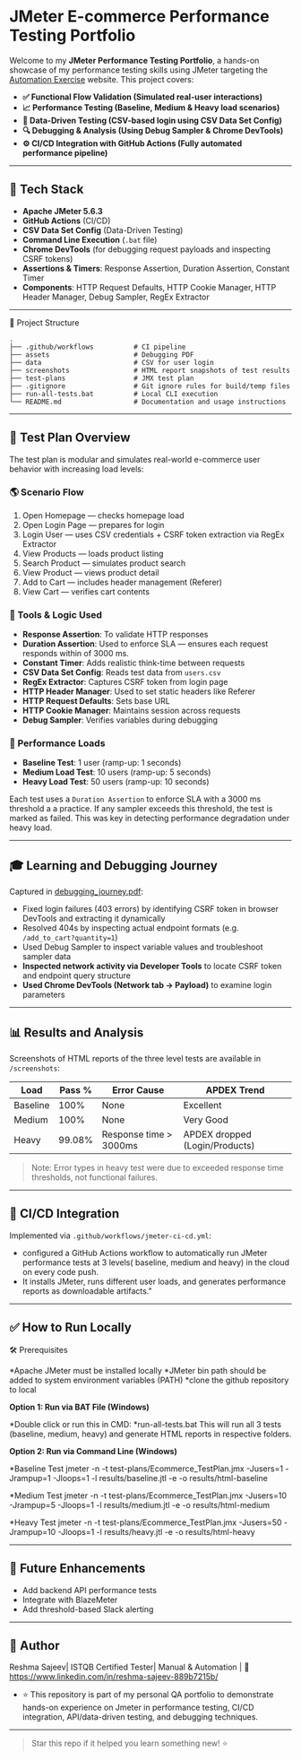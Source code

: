 # JMeter E-commerce Performance Testing Portfolio

Welcome to my **JMeter Performance Testing Portfolio**, a hands-on showcase of my performance testing skills using JMeter targeting the [Automation Exercise](https://automationexercise.com/) website. This project covers:

* **✅ Functional Flow Validation (Simulated real-user interactions)**
* **📈 Performance Testing (Baseline, Medium & Heavy load scenarios)**
* **🧩 Data-Driven Testing (CSV-based login using CSV Data Set Config)**
* **🔍 Debugging & Analysis (Using Debug Sampler & Chrome DevTools)**
* **⚙️ CI/CD Integration with GitHub Actions (Fully automated performance pipeline)**
---

## 🔢 Tech Stack

* **Apache JMeter 5.6.3**
* **GitHub Actions** (CI/CD)
* **CSV Data Set Config** (Data-Driven Testing)
* **Command Line Execution** (`.bat` file)
* **Chrome DevTools** (for debugging request payloads and inspecting CSRF tokens)
* **Assertions & Timers**: Response Assertion, Duration Assertion, Constant Timer
* **Components**: HTTP Request Defaults, HTTP Cookie Manager, HTTP Header Manager, Debug Sampler, RegEx Extractor

---
🔧 Project Structure

```
.
├── .github/workflows          # CI pipeline
├── assets                     # Debugging PDF
├── data                       # CSV for user login
├── screenshots                # HTML report snapshots of test results
├── test-plans                 # JMX test plan
├── .gitignore                 # Git ignore rules for build/temp files
├── run-all-tests.bat          # Local CLI execution
└── README.md                  # Documentation and usage instructions

```
---
## 📄 Test Plan Overview

The test plan is modular and simulates real-world e-commerce user behavior with increasing load levels:

### 🌎 Scenario Flow

1. Open Homepage — checks homepage load
2. Open Login Page — prepares for login
3. Login User — uses CSV credentials + CSRF token extraction via RegEx Extractor
4. View Products — loads product listing
5. Search Product — simulates product search
6. View Product — views product detail
7. Add to Cart — includes header management (Referer)
8. View Cart — verifies cart contents

### 📌 Tools & Logic Used

* **Response Assertion**: To validate HTTP responses
* **Duration Assertion**: Used to enforce SLA — ensures each request responds within of 3000 ms.
* **Constant Timer**: Adds realistic think-time between requests
* **CSV Data Set Config**: Reads test data from `users.csv`
* **RegEx Extractor**: Captures CSRF token from login page
* **HTTP Header Manager**: Used to set static headers like Referer
* **HTTP Request Defaults**: Sets base URL
* **HTTP Cookie Manager**: Maintains session across requests
* **Debug Sampler**: Verifies variables during debugging

### 🔹 Performance Loads

* **Baseline Test**: 1 user (ramp-up: 1 seconds)
* **Medium Load Test**: 10 users (ramp-up: 5 seconds)
* **Heavy Load Test**: 50 users (ramp-up: 10 seconds)

Each test uses a `Duration Assertion` to enforce SLA with a 3000 ms threshold a a practice. If any sampler exceeds this threshold, the test is marked as failed. This was key in detecting performance degradation under heavy load.

---

## 🎓 Learning and Debugging Journey

Captured in [debugging\_journey.pdf](assets/debugging_journey.pdf):

* Fixed login failures (403 errors) by identifying CSRF token in browser DevTools and extracting it dynamically
* Resolved 404s by inspecting actual endpoint formats (e.g. `/add_to_cart?quantity=1`)
* Used Debug Sampler to inspect variable values and troubleshoot sampler data
* **Inspected network activity via Developer Tools** to locate CSRF token and endpoint query structure
* **Used Chrome DevTools (Network tab → Payload)** to examine login parameters

---

## 📊 Results and Analysis

Screenshots of HTML reports of the three level tests are available in `/screenshots`:

| Load     | Pass % | Error Cause            | APDEX Trend                    |
| -------- | ------ | ---------------------- | ------------------------------ |
| Baseline | 100%   | None                   | Excellent                      |
| Medium   | 100%   | None                   | Very Good                      |
| Heavy    | 99.08% | Response time > 3000ms | APDEX dropped (Login/Products) |

> Note: Error types in heavy test were due to exceeded response time thresholds, not functional failures.

---

## 🚀 CI/CD Integration

Implemented via `.github/workflows/jmeter-ci-cd.yml`:

* configured a GitHub Actions workflow to automatically run JMeter performance tests at 3 levels( baseline, medium and heavy) in the cloud on every code push.
* It installs JMeter, runs different user loads, and generates performance reports as downloadable artifacts."

---

## ✅ How to Run Locally

🛠️ Prerequisites

  *Apache JMeter must be installed locally
  *JMeter bin path should be added to system environment variables (PATH)
  *clone the github repository to local

**Option 1: Run via BAT File (Windows)**

  *Double click or run this in CMD:
  *run-all-tests.bat
This will run all 3 tests (baseline, medium, heavy) and generate HTML reports in respective folders.

**Option 2: Run via Command Line (Windows)**

*Baseline Test
jmeter -n -t test-plans/Ecommerce_TestPlan.jmx -Jusers=1 -Jrampup=1 -Jloops=1 -l results/baseline.jtl -e -o results/html-baseline

*Medium Test
jmeter -n -t test-plans/Ecommerce_TestPlan.jmx -Jusers=10 -Jrampup=5 -Jloops=1 -l results/medium.jtl -e -o results/html-medium

*Heavy Test
jmeter -n -t test-plans/Ecommerce_TestPlan.jmx -Jusers=50 -Jrampup=10 -Jloops=1 -l results/heavy.jtl -e -o results/html-heavy

---

## 🚀 Future Enhancements

* Add backend API performance tests
* Integrate with BlazeMeter
* Add threshold-based Slack alerting

---

## 📅 Author

Reshma Sajeev| ISTQB Certified Tester| Manual & Automation | 🔗 https://www.linkedin.com/in/reshma-sajeev-889b7215b/
* ⭐ This repository is part of my personal QA portfolio to demonstrate hands-on experience on Jmeter in performance testing, CI/CD integration, API/data-driven testing, and debugging techniques.

---

> Star this repo if it helped you learn something new! ⭐
